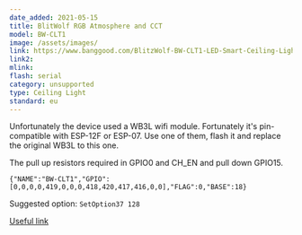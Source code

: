 ```yaml
---
date_added: 2021-05-15
title: BlitWolf RGB Atmosphere and CCT
model: BW-CLT1
image: /assets/images/
link: https://www.banggood.com/BlitzWolf-BW-CLT1-LED-Smart-Ceiling-Light-with-Main-Light-and-RGB-Atmosphere-Light-2700-6500K-Adjustable-Temperature-APP-Remote-Control-Optional-and-DIY-Scene-Mode-p-1793809.html
link2: 
mlink: 
flash: serial
category: unsupported
type: Ceiling Light
standard: eu
---
```

Unfortunately the device used a WB3L wifi module. Fortunately it's pin-compatible with ESP-12F or ESP-07. Use one of them, flash it and replace the original WB3L to this one.

The pull up resistors required in GPIO0 and CH_EN and pull down GPIO15.

```console
{"NAME":"BW-CLT1","GPIO":[0,0,0,0,419,0,0,0,418,420,417,416,0,0],"FLAG":0,"BASE":18}
```

Suggested option: `SetOption37 128`

[Useful link](https://hackaday.com/2021/04/17/replacing-an-esp8266-clone-with-the-real-thing/)


